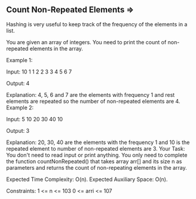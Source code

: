 Count Non-Repeated Elements  =>
---------------------------


Hashing is very useful to keep track of the frequency of the elements in a list.

You are given an array of integers. You need to print the count of non-repeated elements in the array.

Example 1:

Input:
10
1 1 2 2 3 3 4 5 6 7

Output: 
4

Explanation: 
4, 5, 6 and 7 are the 
elements with frequency 1 and rest 
elements are repeated so the number 
of non-repeated elements are 4.
Example 2:

Input:
5
10 20 30 40 10

Output: 
3

Explanation: 
20, 30, 40 are the 
elements with the frequency 1 and 
10 is the repeated element to 
number of non-repeated elements 
are 3.
Your Task:
You don't need to read input or print anything. You only need to complete the function countNonRepeated() that takes array arr[] and its size n as parameters and returns the count of non-repeating elements in the array. 

Expected Time Complexity: O(n).
Expected Auxiliary Space: O(n).

Constraints:
1 <= n <= 103
0 <= arri <= 107

